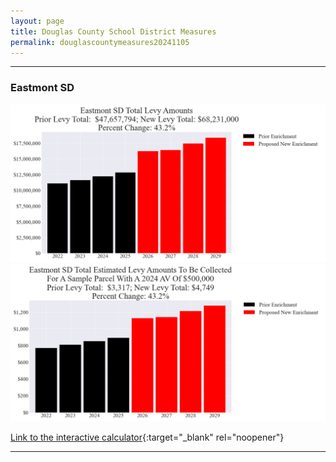 ```yaml
---
layout: page
title: Douglas County School District Measures
permalink: douglascountymeasures20241105
---
```


___

### Eastmont SD

![Eastmont SD enrichment levy totals chart](pagesManual/LeviesReport/20241105/EastmontEnrichment.png "Eastmont SD enrichment levy totals chart")
![Eastmont SD enrichment levy example parcel chart](pagesManual/LeviesReport/20241105/EastmontEnrichmentParcel.png "Eastmont SD enrichment  example parcel chart")

[Link to the interactive calculator](calculator_eastmont_enrichment_20241105_enhanced){:target="_blank" rel="noopener"}

___

